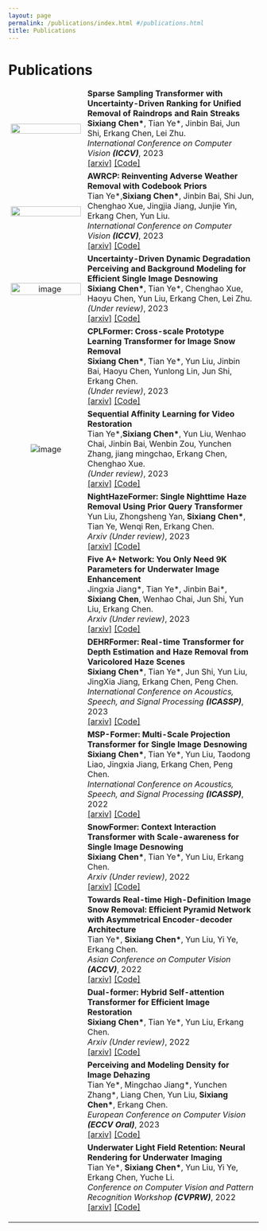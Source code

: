 ```yaml
---
layout: page
permalink: /publications/index.html #/publications.html
title: Publications
---
```


# Publications

<!-- =================================================================================== -->
<table style="width:100%;border:0px;border-spacing:0px;border-collapse:separate;margin-right:auto;margin-left:auto;">
  <tbody>
    <tr>
      <td style="margin:5px;padding:5px;width:30%;max-width:30%" align="center" class="image-wrapper">
        <img style="margin:px;padding-right:20px;width:100%;max-width:100%" src="https://ephemeral182.github.io/images/udrs2former.png" alt=""> 
      </td>
      <td width="75%" valign="center" class="text-wrapper"> 
          <papertitle>
            <strong>
              Sparse Sampling Transformer with Uncertainty-Driven Ranking for Unified Removal of Raindrops and Rain Streaks
            </strong>
          </papertitle>
          <br>
          <strong>Sixiang Chen*</strong>, Tian Ye*, Jinbin Bai, Jun Shi, Erkang Chen, Lei Zhu.
          <br>  
          <em>International Conference on Computer Vision <strong>(ICCV)</strong></em>, 2023
          <br>
          <a href="Ephemeral182.github.io">[arxiv]</a>
          <a href="Ephemeral182.github.io">[Code]</a>
      </td>
    </tr>



 <tr>
        <td style="margin:5px;padding:5px;width:30%;max-width:30%" align="center" class="image-wrapper">
          <img style="margin:px;padding-right:20px;width:100%;max-width:100%" src="https://ephemeral182.github.io/images/AWRCP_framework.jpg" alt=""> 
        </td>
      <td width="75%" valign="center" class="text-wrapper"> 
        <papertitle>
        <strong>
          AWRCP: Reinventing Adverse Weather Removal with Codebook Priors
        </strong>
        </papertitle>
        <br>
        Tian Ye*,<strong>Sixiang Chen*</strong>, Jinbin Bai, Shi Jun, Chenghao Xue, Jingjia Jiang, Junjie Yin, Erkang Chen, Yun Liu.
        <br>  
        <em>International Conference on Computer Vision <strong>(ICCV)</strong></em>, 2023
        <br>
        <a href="Ephemeral182.github.io">[arxiv]</a>
        <a href="Ephemeral182.github.io">[Code]</a>
      </td>
      </tr>



  <tr>
        <td style="margin:5px;padding:5px;width:30%;max-width:30%" align="center" class="image-wrapper">
        <img style="margin:px;padding-right:20px;width:100%;max-width:100%" src="https://ephemeral182.github.io/images/Uncertainty_MM.png" alt="image" "> 
      </td>
      <td width="75%" valign="center" class="text-wrapper"> 
        <papertitle>
        <strong>
          Uncertainty-Driven Dynamic Degradation Perceiving and Background Modeling for Efficient Single Image Desnowing
        </strong>
        </papertitle>
        <br>
        <strong>Sixiang Chen*</strong>, Tian Ye*, Chenghao Xue, Haoyu Chen, Yun Liu, Erkang Chen, Lei Zhu.
        <br>  
        <em>(Under review)</em>, 2023
        <br>
        <a href="Ephemeral182.github.io">[arxiv]</a>
        <a href="Ephemeral182.github.io">[Code]</a>
      </td>
      </tr>



  <tr>
        <td style="margin:5px;padding:5px;width:30%;max-width:30%" align="center" class="image-wrapper">
        <img src="https://ephemeral182.github.io/images/cpl.png" alt=""> 
      </td>
      <td width="75%" valign="center" class="text-wrapper"> 
        <papertitle>
        <strong>
          CPLFormer: Cross-scale Prototype Learning Transformer for Image Snow Removal
        </strong>
        </papertitle>
        <br>
        <strong>Sixiang Chen*</strong>, Tian Ye*, Yun Liu, Jinbin Bai, Haoyu Chen, Yunlong Lin, Jun Shi, Erkang Chen.
        <br>  
        <em>(Under review)</em>, 2023
        <br>
        <a href="Ephemeral182.github.io">[arxiv]</a>
        <a href="Ephemeral182.github.io">[Code]</a>
      </td>
      </tr>



  <tr>
        <td style="margin:5px;padding:5px;width:30%;max-width:30%" align="center" class="image-wrapper">
        <img src="https://ephemeral182.github.io/images/video.png" alt="image""> 
      </td>
      <td width="75%" valign="center" class="text-wrapper"> 
        <papertitle>
        <strong>
          Sequential Affinity Learning for Video Restoration
        </strong>
        </papertitle>
        <br>
        Tian Ye*,<strong>Sixiang Chen*</strong>, Yun Liu, Wenhao Chai, Jinbin Bai, Wenbin Zou, Yunchen Zhang, jiang mingchao, Erkang Chen, Chenghao Xue.
        <br>  
        <em>(Under review)</em>, 2023
        <br>
        <a href="Ephemeral182.github.io">[arxiv]</a>
        <a href="Ephemeral182.github.io">[Code]</a>
      </td>
      </tr>



  <tr>
        <td style="margin:5px;padding:5px;width:30%;max-width:30%" align="center" class="image-wrapper">
        <img src="https://ephemeral182.github.io/images/Nightformer.png" alt=""> 
      </td>
      <td width="75%" valign="center" class="text-wrapper"> 
        <papertitle>
        <strong>
          NightHazeFormer: Single Nighttime Haze Removal Using Prior Query Transformer
        </strong>
        </papertitle>
        <br>
        Yun Liu, Zhongsheng Yan, <strong>Sixiang Chen*</strong>, Tian Ye, Wenqi Ren, Erkang Chen.
        <br>  
        <em>Arxiv (Under review)</em>, 2023
        <br>
        <a href="Ephemeral182.github.io">[arxiv]</a>
        <a href="Ephemeral182.github.io">[Code]</a>
      </td>
      </tr>



  <tr>
        <td style="margin:5px;padding:5px;width:30%;max-width:30%" align="center" class="image-wrapper">
        <img src="https://ephemeral182.github.io/images/BMVC.png" alt=""> 
      </td>
      <td width="75%" valign="center" class="text-wrapper"> 
        <papertitle>
        <strong>
          Five A+ Network: You Only Need 9K Parameters for Underwater Image Enhancement
        </strong>
        </papertitle>
        <br>
        Jingxia Jiang*, Tian Ye*, Jinbin Bai*, <strong>Sixiang Chen</strong>, Wenhao Chai, Jun Shi, Yun Liu, Erkang Chen.
        <br>  
        <em>Arxiv (Under review)</em>, 2023
        <br>
        <a href="Ephemeral182.github.io">[arxiv]</a>
        <a href="Ephemeral182.github.io">[Code]</a>
      </td>
      </tr>



  <tr>
        <td style="margin:5px;padding:5px;width:30%;max-width:30%" align="center" class="image-wrapper">
        <img src="https://ephemeral182.github.io/images/dehrformer_00.png" alt=""> 
      </td>
      <td width="75%" valign="center" class="text-wrapper"> 
        <papertitle>
        <strong>
          DEHRFormer: Real-time Transformer for Depth Estimation and Haze Removal from Varicolored Haze Scenes
        </strong>
        </papertitle>
        <br>
        <strong>Sixiang Chen*</strong>, Tian Ye*, Jun Shi, Yun Liu, JingXia Jiang, Erkang Chen, Peng Chen.
        <br>  
        <em>International Conference on Acoustics, Speech, and Signal Processing <strong>(ICASSP)</strong></em>, 2023
        <br>
        <a href="Ephemeral182.github.io">[arxiv]</a>
        <a href="Ephemeral182.github.io">[Code]</a>
      </td>
      </tr>



  <tr>
        <td style="margin:5px;padding:5px;width:30%;max-width:30%" align="center" class="image-wrapper">
        <img src="https://ephemeral182.github.io/images/MSP-Former_00.png" alt=""> 
      </td>
      <td width="75%" valign="center" class="text-wrapper"> 
        <papertitle>
        <strong>
          MSP-Former: Multi-Scale Projection Transformer for Single Image Desnowing
        </strong>
        </papertitle>
        <br>
        <strong>Sixiang Chen*</strong>, Tian Ye*, Yun Liu, Taodong Liao, Jingxia Jiang, Erkang Chen, Peng Chen.
        <br>  
        <em>International Conference on Acoustics, Speech, and Signal Processing <strong>(ICASSP)</strong></em>, 2022
        <br>
        <a href="Ephemeral182.github.io">[arxiv]</a>
        <a href="Ephemeral182.github.io">[Code]</a>
      </td>
      </tr>



  <tr>
        <td style="margin:5px;padding:5px;width:30%;max-width:30%" align="center" class="image-wrapper">
        <img src="https://ephemeral182.github.io/images/snowformer.png" alt=""> 
      </td>
      <td width="75%" valign="center" class="text-wrapper"> 
        <papertitle>
        <strong>
          SnowFormer: Context Interaction Transformer with Scale-awareness for Single Image Desnowing
        </strong>
        </papertitle>
        <br>
        <strong>Sixiang Chen*</strong>, Tian Ye*, Yun Liu, Erkang Chen.
        <br>  
        <em>Arxiv (Under review)</em>, 2022
        <br>
        <a href="Ephemeral182.github.io">[arxiv]</a>
        <a href="Ephemeral182.github.io">[Code]</a>
      </td>
      </tr>



  <tr>
        <td style="margin:5px;padding:5px;width:30%;max-width:30%" align="center" class="image-wrapper">
        <img src="https://ephemeral182.github.io/images/ACCV.png" alt=""> 
      </td>
      <td width="75%" valign="center" class="text-wrapper"> 
        <papertitle>
        <strong>
          Towards Real-time High-Definition Image Snow Removal: Efficient Pyramid Network with Asymmetrical Encoder-decoder Architecture
        </strong>
        </papertitle>
        <br>
        Tian Ye*, <strong>Sixiang Chen*</strong>, Yun Liu, Yi Ye, Erkang Chen.
        <br>  
        <em>Asian Conference on Computer Vision <strong>(ACCV)</strong></em>, 2022
        <br>
        <a href="Ephemeral182.github.io">[arxiv]</a>
        <a href="Ephemeral182.github.io">[Code]</a>
      </td>
      </tr>



  <tr>
        <td style="margin:5px;padding:5px;width:30%;max-width:30%" align="center" class="image-wrapper">
        <img src="https://ephemeral182.github.io/images/dualformer.png" alt=""> 
      </td>
      <td width="75%" valign="center" class="text-wrapper"> 
        <papertitle>
        <strong>
          Dual-former: Hybrid Self-attention Transformer for
          Efficient Image Restoration
        </strong>
        </papertitle>
        <br>
        <strong>Sixiang Chen*</strong>, Tian Ye*, Yun Liu, Erkang Chen.
        <br>  
        <em>Arxiv (Under review)</em>, 2022
        <br>
        <a href="Ephemeral182.github.io">[arxiv]</a>
        <a href="Ephemeral182.github.io">[Code]</a>
      </td>
      </tr>



  <tr>
        <td style="margin:5px;padding:5px;width:30%;max-width:30%" align="center" class="image-wrapper">
        <img src="https://ephemeral182.github.io/images/ECCV.png" alt=""> 
      </td>
      <td width="75%" valign="center" class="text-wrapper"> 
        <papertitle>
        <strong>
          Perceiving and Modeling Density for Image Dehazing
        </strong>
        </papertitle>
        <br>
        Tian Ye*, Mingchao Jiang*, Yunchen Zhang*, Liang Chen, Yun Liu, <strong>Sixiang Chen*</strong>, Erkang Chen.
        <br>  
        <em>European Conference on Computer Vision <strong>(ECCV Oral)</strong></em>, 2023
        <br>
        <a href="Ephemeral182.github.io">[arxiv]</a>
        <a href="Ephemeral182.github.io">[Code]</a>
      </td>
      </tr>


  <tr>
        <td style="margin:5px;padding:5px;width:30%;max-width:30%" align="center" class="image-wrapper">
        <img src="https://ephemeral182.github.io/images/CVPRW.png" alt=""> 
        </td>
      <td width="75%" valign="center" class="text-wrapper"> 
        <papertitle>
        <strong>
          Underwater Light Field Retention: Neural Rendering for Underwater Imaging
        </strong>
        </papertitle>
        <br>
        Tian Ye*, <strong>Sixiang Chen*</strong>, Yun Liu, Yi Ye, Erkang Chen, Yuche Li.
        <br>  
        <em>Conference on Computer Vision and Pattern Recognition Workshop <strong>(CVPRW)</strong></em>, 2022
        <br>
        <a href="Ephemeral182.github.io">[arxiv]</a>
        <a href="Ephemeral182.github.io">[Code]</a>
      </td>
      </tr>
  </tbody>
</table>

<!-- =================================================================================== -->



---




